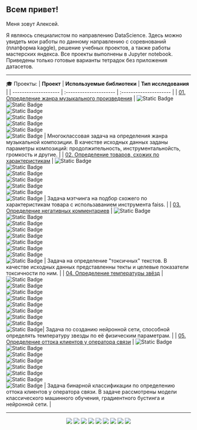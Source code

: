 ## Всем привет!

Меня зовут Алексей. 

Я являюсь специалистом по направлению DataScience. Здесь можно увидеть мои работы по данному направлению с соревнований (платформа kaggle), решение учебных проектов, а также работы мастерских яндекса. Все проекты выполнены в Jupyter notebook. Приведены только готовые варианты тетрадок без приложения датасетов.

_____________________________________________________________________________________

🎓 Проекты:
| **Проект** | **Используемые библиотеки** | **Тип исследования** |
| -------------------- | :--------------------- | :--------------------- |
| [01. Определение жанра музыкального произведения](https://github.com/AndreevAlekseyV/DataScience_projects/tree/main/music_genry/notebook306b99cbff.ipynb) | ![Static Badge](https://img.shields.io/badge/CatBoost-00bfac?style=plastic) <br> ![Static Badge](https://img.shields.io/badge/sklearn-b6bf00?style=plastic) <br> ![Static Badge](https://img.shields.io/badge/pandas-e01b1b?style=plastic) <br> ![Static Badge](https://img.shields.io/badge/numpy-c79c00?style=plastic) <br> ![Static Badge](https://img.shields.io/badge/seaborn-bf4300?style=plastic) <br> ![Static Badge](https://img.shields.io/badge/matplotlib-00bf1a?style=plastic) <br> ![Static Badge](https://img.shields.io/badge/phik-eb718f?style=plastic) | Многоклассовая задача на определения жанра музыкальной композиции. В качестве исходных данных заданы параметры композиций: продолжительность, инструментальнойсть, громкость и другие. |
| [02. Определение товаров, схожих по характеристикам](https://github.com/AndreevAlekseyV/DataScience_projects/blob/main/matching_poduct_selection/product-select_(application_of_FAISS).ipynb) | ![Static Badge](https://img.shields.io/badge/FAISS-3d55db?style=plastic) <br> ![Static Badge](https://img.shields.io/badge/sklearn-b6bf00?style=plastic) <br> ![Static Badge](https://img.shields.io/badge/pandas-e01b1b?style=plastic) <br> ![Static Badge](https://img.shields.io/badge/numpy-c79c00?style=plastic) <br> ![Static Badge](https://img.shields.io/badge/matplotlib-00bf1a?style=plastic) <br> ![Static Badge](https://img.shields.io/badge/itertools-00a6bf?style=plastic) <br> ![Static Badge](https://img.shields.io/badge/time-8000bf?style=plastic) | Задача мэтчинга на подбор схожего по характеристикам товара с использаванием инструмента faiss. | 
| [03. Определение негативных комментариев](https://github.com/AndreevAlekseyV/DataScience_projects/blob/main/text_toxic_classification/text_toxic_classification.ipynb) | ![Static Badge](https://img.shields.io/badge/CatBoost-00bfac?style=plastic) <br> ![Static Badge](https://img.shields.io/badge/spacy-009ddb?style=plastic) <br> ![Static Badge](https://img.shields.io/badge/sklearn-b6bf00?style=plastic) <br> ![Static Badge](https://img.shields.io/badge/pandas-e01b1b?style=plastic) <br> ![Static Badge](https://img.shields.io/badge/numpy-c79c00?style=plastic) <br> ![Static Badge](https://img.shields.io/badge/imblearn-bf4300?style=plastic) <br> ![Static Badge](https://img.shields.io/badge/matplotlib-00bf1a?style=plastic) <br> ![Static Badge](https://img.shields.io/badge/phik-eb718f?style=plastic) <br> ![Static Badge](https://img.shields.io/badge/tqdm-8000bf?style=plastic) | Задача на определение "токсичных" текстов. В качестве исходных данных представленны текты и целевые показатели токсичности по ним. |
| [04. Определение температуры звёзд](https://github.com/AndreevAlekseyV/DataScience_projects/blob/main/temperatures_of_stars/temperatures_of_stars.ipynb) | ![Static Badge](https://img.shields.io/badge/pytorch-00bfac?style=plastic) <br>  ![Static Badge](https://img.shields.io/badge/sklearn-b6bf00?style=plastic) <br> ![Static Badge](https://img.shields.io/badge/pandas-e01b1b?style=plastic) <br> ![Static Badge](https://img.shields.io/badge/numpy-c79c00?style=plastic) <br> ![Static Badge](https://img.shields.io/badge/matplotlib-00bf1a?style=plastic) <br> ![Static Badge](https://img.shields.io/badge/seaborn-bf4300?style=plastic) <br> ![Static Badge](https://img.shields.io/badge/phik-eb718f?style=plastic) <br> ![Static Badge](https://img.shields.io/badge/random-009ddb?style=plastic) <br> ![Static Badge](https://img.shields.io/badge/math-d16262?style=plastic)|  Задача по созданию нейронной сети, способной определять температуру звезды по её физическим параметрам. |
| [05. Определение оттока клиентов у оператора связи]([https://github.com/AndreevAlekseyV/DataScience_projects/blob/main/temperatures_of_stars/temperatures_of_stars.ipynb](https://github.com/AndreevAlekseyV/DataScience_projects/blob/main/outflow_of_customers_from_the_telecom_operator/outflow_of_customers_from_the_telecom_operator.ipynb)) | ![Static Badge](https://img.shields.io/badge/pytorch-00bfac?style=plastic) <br>  ![Static Badge](https://img.shields.io/badge/CatBoost-00bfac?style=plastic) <br> ![Static Badge](https://img.shields.io/badge/sklearn-b6bf00?style=plastic) <br> ![Static Badge](https://img.shields.io/badge/pandas-e01b1b?style=plastic) <br> ![Static Badge](https://img.shields.io/badge/numpy-c79c00?style=plastic) <br> ![Static Badge](https://img.shields.io/badge/matplotlib-00bf1a?style=plastic) <br> ![Static Badge](https://img.shields.io/badge/seaborn-bf4300?style=plastic) <br> ![Static Badge](https://img.shields.io/badge/phik-eb718f?style=plastic) |  Задача бинарной классификации по определению оттока клиентов у оператора связи. В задаче рассмотрены модели классического машинного обучения, градиентного бустинга и нейронной сети. |




_________________________________________

<p align="center">
  <img src="https://img.shields.io/badge/python-3670A0?style=for-the-badge&logo=python&logoColor=ffdd54" />
  <img src="https://img.shields.io/badge/PostgreSQL-00c227?style=for-the-badge&logo=postgresql" />
  <img src="https://img.shields.io/badge/numpy-%23013243.svg?style=for-the-badge&logo=numpy&logoColor=white" />
  <img src="https://img.shields.io/badge/pandas-%23150458.svg?style=for-the-badge&logo=pandas&logoColor=white" />
  <img src="https://img.shields.io/badge/scikit--learn-%23F7931E.svg?style=for-the-badge&logo=scikit-learn&logoColor=white" />
  <img src="https://img.shields.io/badge/PyTorch-%23EE4C2C.svg?style=for-the-badge&logo=PyTorch&logoColor=white" />
  <img src="https://img.shields.io/badge/github-%23121011.svg?style=for-the-badge&logo=github&logoColor=white" />
  <img src="https://img.shields.io/badge/CatBoost-00bfac?style=for-the-badge" />
  <img src="https://img.shields.io/badge/Faiss-ebb800?style=for-the-badge&logo=facebookgaming" />
</p>

